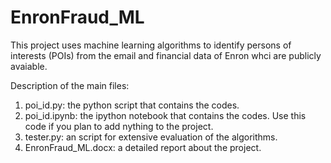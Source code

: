 # EnronFraud_ML

This project uses machine learning algorithms to identify persons of interests (POIs) from the email and financial data of Enron whci are publicly avaiable.

Description of the main files:
1) poi_id.py: the python script that contains the codes.
2) poi_id.ipynb: the ipython notebook that contains the codes. Use this code if you plan to add nything to the project.
3) tester.py: an script for extensive evaluation of the algorithms.
4) EnronFraud_ML.docx: a detailed report about the project. 